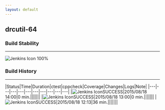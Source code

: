```yaml
---
layout: default
---
```

## drcutil-64
### Build Stability
___
![Jenkins Icon](http://jenkinshrg.github.io/images/48x48/health-80plus.png)
100%
  
### Build History
___
|Status|Time|Duration|<span class='badge'>ctest</span>|<span class='badge'>cppcheck</span>|Coverage|Changes|Logs|Note|
|---|---|---|---|---|---|---|---|---|---|
|![Jenkins Icon](http://jenkinshrg.github.io/images/24x24/blue.png)SUCCESS|2015/08/18 14:00|0 min.|||||||
|![Jenkins Icon](http://jenkinshrg.github.io/images/24x24/blue.png)SUCCESS|2015/08/18 13:00|0 min.|||||||
|![Jenkins Icon](http://jenkinshrg.github.io/images/24x24/blue.png)SUCCESS|2015/08/18 12:13|36 min.|||||||
